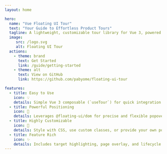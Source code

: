```yaml
---
layout: home

hero:
  name: "Vue Floating UI Tour"
  text: "Your Guide to Effortless Product Tours"
  tagline: A lightweight, customizable tour library for Vue 3, powered by @floating-ui/dom.
  image:
     src: /logo.svg
     alt: Floating UI Tour
  actions:
    - theme: brand
      text: Get Started
      link: /guide/getting-started
    - theme: alt
      text: View on GitHub
      link: https://github.com/pabyome/floating-ui-tour

features:
  - title: Easy to Use
    icon: 💡
    details: Simple Vue 3 composable (`useTour`) for quick integration.
  - title: Powerful Positioning
    icon: 🎯
    details: Leverages @floating-ui/dom for precise and flexible popover placement.
  - title: Highly Customizable
    icon: 🎨
    details: Style with CSS, use custom classes, or provide your own popover rendering function.
  - title: Feature Rich
    icon: ✨
    details: Includes target highlighting, page overlay, and lifecycle hooks for full control.
---
```


